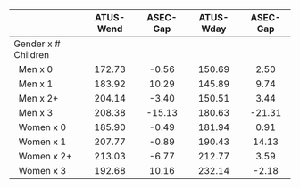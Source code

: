 
|                      |    ATUS-Wend |     ASEC-Gap |    ATUS-Wday |     ASEC-Gap |
| -------------------- | :----------: | :----------: | :----------: | :----------: |
| Gender x # Children  |              |              |              |              |
| &nbsp;&nbsp;Men x 0  |       172.73 |        -0.56 |       150.69 |         2.50 |
| &nbsp;&nbsp;Men x 1  |       183.92 |        10.29 |       145.89 |         9.74 |
| &nbsp;&nbsp;Men x 2+ |       204.14 |        -3.40 |       150.51 |         3.44 |
| &nbsp;&nbsp;Men x 3  |       208.38 |       -15.13 |       180.63 |       -21.31 |
| &nbsp;&nbsp;Women x 0 |       185.90 |        -0.49 |       181.94 |         0.91 |
| &nbsp;&nbsp;Women x 1 |       207.77 |        -0.89 |       190.43 |        14.13 |
| &nbsp;&nbsp;Women x 2+ |       213.03 |        -6.77 |       212.77 |         3.59 |
| &nbsp;&nbsp;Women x 3 |       192.68 |        10.16 |       232.14 |        -2.18 |

